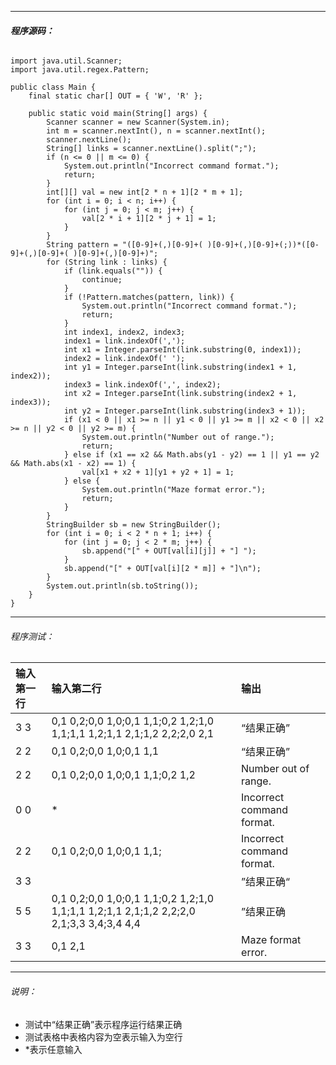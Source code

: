 
---

###### **程序源码：**

```
import java.util.Scanner;
import java.util.regex.Pattern;

public class Main {
    final static char[] OUT = { 'W', 'R' };

    public static void main(String[] args) {
        Scanner scanner = new Scanner(System.in);
        int m = scanner.nextInt(), n = scanner.nextInt();
        scanner.nextLine();
        String[] links = scanner.nextLine().split(";");
        if (n <= 0 || m <= 0) {
            System.out.println("Incorrect command format.");
            return;
        }
        int[][] val = new int[2 * n + 1][2 * m + 1];
        for (int i = 0; i < n; i++) {
            for (int j = 0; j < m; j++) {
                val[2 * i + 1][2 * j + 1] = 1;
            }
        }
        String pattern = "([0-9]+(,)[0-9]+( )[0-9]+(,)[0-9]+(;))*([0-9]+(,)[0-9]+( )[0-9]+(,)[0-9]+)";
        for (String link : links) {
            if (link.equals("")) {
                continue;
            }
            if (!Pattern.matches(pattern, link)) {
                System.out.println("Incorrect command format.");
                return;
            }
            int index1, index2, index3;
            index1 = link.indexOf(',');
            int x1 = Integer.parseInt(link.substring(0, index1));
            index2 = link.indexOf(' ');
            int y1 = Integer.parseInt(link.substring(index1 + 1, index2));
            index3 = link.indexOf(',', index2);
            int x2 = Integer.parseInt(link.substring(index2 + 1, index3));
            int y2 = Integer.parseInt(link.substring(index3 + 1));
            if (x1 < 0 || x1 >= n || y1 < 0 || y1 >= m || x2 < 0 || x2 >= n || y2 < 0 || y2 >= m) {
                System.out.println("Number out of range.");
                return;
            } else if (x1 == x2 && Math.abs(y1 - y2) == 1 || y1 == y2 && Math.abs(x1 - x2) == 1) {
                val[x1 + x2 + 1][y1 + y2 + 1] = 1;
            } else {
                System.out.println("Maze format error.");
                return;
            }
        }
        StringBuilder sb = new StringBuilder();
        for (int i = 0; i < 2 * n + 1; i++) {
            for (int j = 0; j < 2 * m; j++) {
                sb.append("[" + OUT[val[i][j]] + "] ");
            }
            sb.append("[" + OUT[val[i][2 * m]] + "]\n");
        }
        System.out.println(sb.toString());
    }
}
```

---

###### 程序测试：

| 输入第一行 | 输入第二行 | 输出 |
| :--- | :--- | :--- |
| 3 3 | 0,1 0,2;0,0 1,0;0,1 1,1;0,2 1,2;1,0 1,1;1,1 1,2;1,1 2,1;1,2 2,2;2,0 2,1 | “结果正确” |
| 2 2 | 0,1 0,2;0,0 1,0;0,1 1,1 | “结果正确” |
| 2 2 | 0,1 0,2;0,0 1,0;0,1 1,1;0,2 1,2 | Number out of range. |
| 0 0 | \* | Incorrect command format. |
| 2 2 | 0,1 0,2;0,0 1,0;0,1 1,1; | Incorrect command format​. |
| 3 3 |  | ”结果正确“ |
| 5 5 | 0,1 0,2;0,0 1,0;0,1 1,1;0,2 1,2;1,0 1,1;1,1 1,2;1,1 2,1;1,2 2,2;2,0 2,1;3,3 3,4;3,4 4,4 | ”结果正确 |
| 3 3 | 0,1 2,1 | Maze format error. |

---

###### 说明：

* 测试中“结果正确”表示程序运行结果正确
* 测试表格中表格内容为空表示输入为空行
* \*表示任意输入



